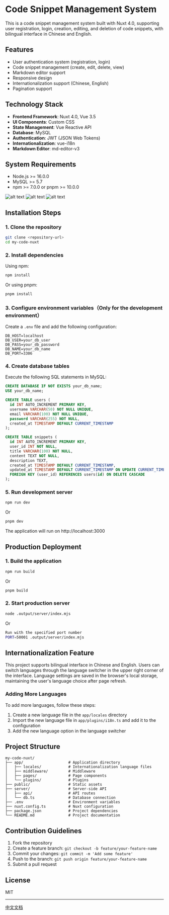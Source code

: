 # Code Snippet Management System

This is a code snippet management system built with Nuxt 4.0, supporting user registration, login, creation, editing, and deletion of code snippets, with bilingual interface in Chinese and English.

## Features

- User authentication system (registration, login)
- Code snippet management (create, edit, delete, view)
- Markdown editor support
- Responsive design
- Internationalization support (Chinese, English)
- Pagination support

## Technology Stack

- **Frontend Framework**: Nuxt 4.0, Vue 3.5
- **UI Components**: Custom CSS
- **State Management**: Vue Reactive API
- **Database**: MySQL
- **Authentication**: JWT (JSON Web Tokens)
- **Internationalization**: vue-i18n
- **Markdown Editor**: md-editor-v3

## System Requirements

- Node.js >= 16.0.0
- MySQL >= 5.7
- npm >= 7.0.0 or pnpm >= 10.0.0

![alt text](image-2.png)
![alt text](image.png)
![alt text](image-1.png)

## Installation Steps

### 1. Clone the repository

```bash
git clone <repository-url>
cd my-code-nuxt
```

### 2. Install dependencies

Using npm:
```bash
npm install
```

Or using pnpm:
```bash
pnpm install
```

### 3. Configure environment variables（Only for the development environment）

Create a `.env` file and add the following configuration:

```
DB_HOST=localhost
DB_USER=your_db_user
DB_PASS=your_db_password
DB_NAME=your_db_name
DB_PORT=3306
```

### 4. Create database tables

Execute the following SQL statements in MySQL:

```sql
CREATE DATABASE IF NOT EXISTS your_db_name;
USE your_db_name;

CREATE TABLE users (
  id INT AUTO_INCREMENT PRIMARY KEY,
  username VARCHAR(50) NOT NULL UNIQUE,
  email VARCHAR(100) NOT NULL UNIQUE,
  password VARCHAR(255) NOT NULL,
  created_at TIMESTAMP DEFAULT CURRENT_TIMESTAMP
);

CREATE TABLE snippets (
  id INT AUTO_INCREMENT PRIMARY KEY,
  user_id INT NOT NULL,
  title VARCHAR(100) NOT NULL,
  content TEXT NOT NULL,
  description TEXT,
  created_at TIMESTAMP DEFAULT CURRENT_TIMESTAMP,
  updated_at TIMESTAMP DEFAULT CURRENT_TIMESTAMP ON UPDATE CURRENT_TIMESTAMP,
  FOREIGN KEY (user_id) REFERENCES users(id) ON DELETE CASCADE
);
```

### 5. Run development server

```bash
npm run dev
```

Or

```bash
pnpm dev
```

The application will run on http://localhost:3000

## Production Deployment

### 1. Build the application

```bash
npm run build
```

Or

```bash
pnpm build
```

### 2. Start production server

```bash
node .output/server/index.mjs
```

Or

```bash
Run with the specified port number
PORT=50001 .output/server/index.mjs
```

## Internationalization Feature

This project supports bilingual interface in Chinese and English. Users can switch languages through the language switcher in the upper right corner of the interface. Language settings are saved in the browser's local storage, maintaining the user's language choice after page refresh.

### Adding More Languages

To add more languages, follow these steps:

1. Create a new language file in the `app/locales` directory
2. Import the new language file in `app/plugins/i18n.ts` and add it to the configuration
3. Add the new language option in the language switcher

## Project Structure

```
my-code-nuxt/
├── app/                    # Application directory
│   ├── locales/            # Internationalization language files
│   ├── middleware/         # Middleware
│   ├── pages/              # Page components
│   └── plugins/            # Plugins
├── public/                 # Static assets
├── server/                 # Server-side API
│   ├── api/                # API routes
│   └── db.ts               # Database connection
├── .env                    # Environment variables
├── nuxt.config.ts          # Nuxt configuration
├── package.json            # Project dependencies
└── README.md               # Project documentation
```

## Contribution Guidelines

1. Fork the repository
2. Create a feature branch: `git checkout -b feature/your-feature-name`
3. Commit your changes: `git commit -m 'Add some feature'`
4. Push to the branch: `git push origin feature/your-feature-name`
5. Submit a pull request

## License

MIT

---

[中文文档](./README.md)